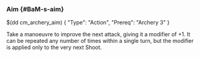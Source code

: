 ### Aim {#BaM-s-aim}

$(dd cm_archery_aim)
{ "Type": "Action",
	"Prereq": "Archery 3"
}

Take a manoeuvre to improve the next attack, giving it a modifier of +1.
It can be repeated any number of times within a single turn, but the
modifier is applied only to the very next Shoot.

